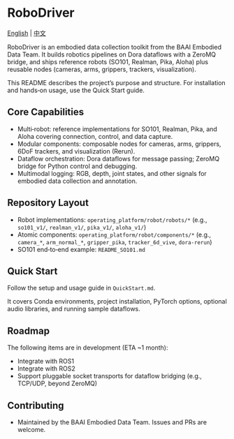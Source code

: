 # RoboDriver

[English](./README_en.md) | [中文](./README.md)

RoboDriver is an embodied data collection toolkit from the BAAI Embodied Data Team. It builds robotics pipelines on Dora dataflows with a ZeroMQ bridge, and ships reference robots (SO101, Realman, Pika, Aloha) plus reusable nodes (cameras, arms, grippers, trackers, visualization).

This README describes the project’s purpose and structure. For installation and hands‑on usage, use the Quick Start guide.

## Core Capabilities

- Multi‑robot: reference implementations for SO101, Realman, Pika, and Aloha covering connection, control, and data capture.
- Modular components: composable nodes for cameras, arms, grippers, 6DoF trackers, and visualization (Rerun).
- Dataflow orchestration: Dora dataflows for message passing; ZeroMQ bridge for Python control and debugging.
- Multimodal logging: RGB, depth, joint states, and other signals for embodied data collection and annotation.

## Repository Layout

- Robot implementations: `operating_platform/robot/robots/*` (e.g., `so101_v1/`, `realman_v1/`, `pika_v1/`, `aloha_v1/`)
- Atomic components: `operating_platform/robot/components/*` (e.g., `camera_*`, `arm_normal_*`, `gripper_pika`, `tracker_6d_vive`, `dora-rerun`)
- SO101 end‑to‑end example: `README_SO101.md`

## Quick Start

Follow the setup and usage guide in `QuickStart.md`.

It covers Conda environments, project installation, PyTorch options, optional audio libraries, and running sample dataflows.

## Roadmap

The following items are in development (ETA ~1 month):

- Integrate with ROS1
- Integrate with ROS2
- Support pluggable socket transports for dataflow bridging (e.g., TCP/UDP, beyond ZeroMQ)

## Contributing

- Maintained by the BAAI Embodied Data Team. Issues and PRs are welcome.
